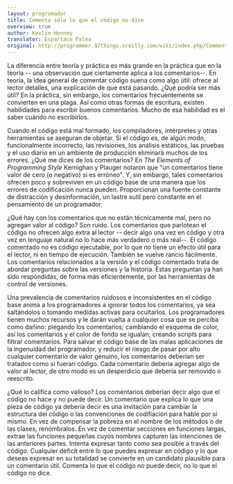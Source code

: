 ```yaml
---
layout: programador
title: Comenta sólo lo que el código no dice
overview: true
author: Kevlin Henney
translator: Espartaco Palma
original: http://programmer.97things.oreilly.com/wiki/index.php/Comment_Only_What_the_Code_Cannot_Say
---
```


La diferencia entre teoría y práctica es más grande en la práctica que en la
teoría -- una observación que ciertamente aplica a los comentarios--. En teoría,
la idea general de comentar código suena como algo útil: ofrece al lector
detalles, una explicación de que está pasando. ¿Qué podría ser más útil? En la
práctica, sin embargo, los comentarios frecuentemente se convierten en una
plaga. Así como otras formas de escritura, existen habilidades para
escribir buenos comentarios. Mucho de esa habilidad es el saber cuándo no
escribirlos.

Cuando el código está mal formado, los compiladores, intérpretes y otras
herramientas se aseguran de objetar. Si el código es, de algún modo,
funcionalmente incorrecto, las revisiones, los análisis estáticos, las pruebas
y el uso diario en un ambiente de producción eliminará muchos de los errores.
¿Qué me dices de los comentarios? En _The Elements of Programming Style_
Kernighan y Plauger notaron que "un comentarios tiene valor de cero (o
negativo) si es erróneo". Y, sin embargo, tales comentarios ofrecen poco y
sobreviven en un código base de una manera que los errores de codificación
nunca pueden. Proporcionan una fuente constante de distracción y
desinformación, un lastre sutil pero constante en el pensamiento de un
programador.

¿Qué hay con los comentarios que no están técnicamente mal, pero no agregan
valor al código? Son ruido. Los comentarios que parlotean el código no ofrecen
algo extra al lector -- decir algo una vez en código y otra vez en lenguaje
natural no lo hace más verdadero o más real--. El código comentado no es código ejecutable, por lo que no tiene un efecto útil para el lector, ni en tiempo
de ejecución. También se vuelve rancio fácilmente. Los comentarios
relacionados a la versión y el código comentado trata de abordar preguntas
sobre las versiones y la historia. Estas preguntan ya han sido respondidas, de
forma más eficientemente, por las herramientas de control de versiones.

Una prevalencia de comentarios ruidosos e inconsistentes en el código base
anima a los programadores a ignorar todos los comentarios, ya sea saltándolos
o tomando medidas activas para ocultarlos. Los programadores tienen muchos
recursos y le darán vuelta a cualquier cosa que se perciba como dañino:
plegando los comentarios; cambiando el esquema de color, así los comentarios y
el color de fondo se igualan; creando scripts para filtrar comentarios. Para
salvar el código base de las malas aplicaciones de la ingenuidad del
programador, y reducir el riesgo de pasar por alto cualquier comentario de
valor genuino, los comentarios deberían ser tratados como si fueran código.
Cada comentario debería agregar algo de valor al lector, de otro modo es un
desperdicio que debería ser removido o reescrito.

¿Qué lo califica como valioso? Los comentarios deberían decir algo que el
código no hace y no puede decir. Un comentario que explica lo que una pieza
de código ya debería decir es una invitación para cambiar la estructura del
código o las convenciones de codifiación para hable por sí mismo. En vez de
compensar la pobreza en el nombre de los métodos o de las clases,
renómbralos. En vez de comentar secciones en funciones largas, extrae las
funciones pequeñas cuyos nombres capturen las intenciones de las anteriores
partes. Intenta expresar tanto como sea posible a través del código. Cualquier
déficit entre lo que puedes expresar en código y lo que deseas expresar en su
totalidad se convierte en un candidato plausible para un comentario útil.
Comenta lo que el código no puede decir, no lo que el código no dice.

